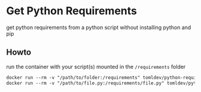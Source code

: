 # Get Python Requirements

get python requirements from a python script without installing python and pip

## Howto

run the container with your script(s) mounted in the `/requirements` folder

```txt
docker run --rm -v "/path/to/folder:/requirements" tomldev/python-requirements
docker run --rm -v "/path/to/file.py:/requirements/file.py" tomldev/python-requirements
```